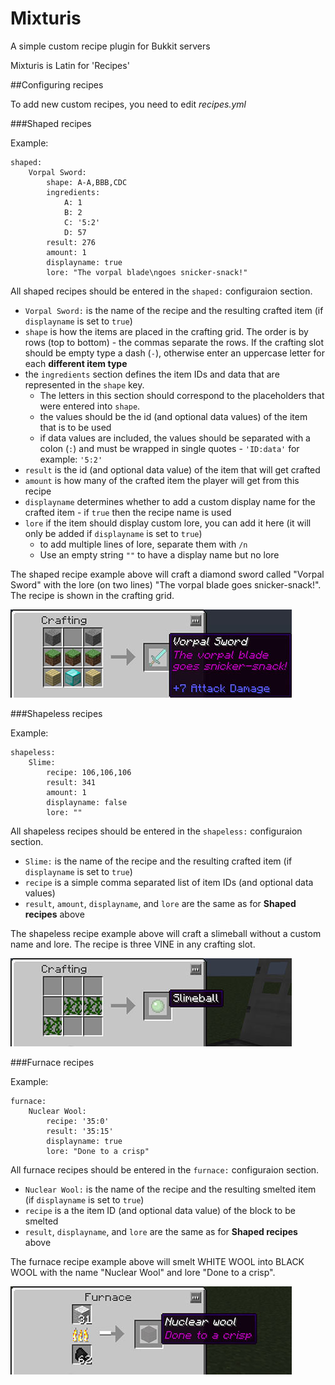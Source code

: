 Mixturis
========

A simple custom recipe plugin for Bukkit servers

Mixturis is Latin for 'Recipes'

##Configuring recipes

To add new custom recipes, you need to edit _recipes.yml_

###Shaped recipes

Example:

```
shaped:
    Vorpal Sword:
        shape: A-A,BBB,CDC
        ingredients:
            A: 1
            B: 2
            C: '5:2'
            D: 57
        result: 276
        amount: 1
        displayname: true
        lore: "The vorpal blade\ngoes snicker-snack!"
```

All shaped recipes should be entered in the `shaped:` configuraion section.

* `Vorpal Sword:` is the name of the recipe and the resulting crafted item (if `displayname` is set to `true`)
* `shape` is how the items are placed in the crafting grid. The order is by rows (top to bottom) - the commas separate the rows. If the crafting slot should be empty type a dash (`-`), otherwise enter an uppercase letter for each __different item type__
* the `ingredients` section defines the item IDs and data that are represented in the `shape` key.
   * The letters in this section should correspond to the placeholders that were entered into `shape`.
   * the values should be the id (and optional data values) of the item that is to be used
   * if data values are included, the values should be separated with a colon (`:`) and must be wrapped in single quotes - `'ID:data'` for example: `'5:2'`
* `result` is the id (and optional data value) of the item that will get crafted
* `amount` is how many of the crafted item the player will get from this recipe
* `displayname` determines whether to add a custom display name for the crafted item - if `true` then the recipe name is used
* `lore` if the item should display custom lore, you can add it here (it will only be added if `displayname` is set to `true`)
   * to add multiple lines of lore, separate them with `/n`
   * Use an empty string `""` to have a display name but no lore

The shaped recipe example above will craft a diamond sword called "Vorpal Sword" with the lore (on two lines) "The vorpal blade goes snicker-snack!". The recipe is shown in the crafting grid.

![screen shot](https://github.com/eccentricdevotion/Mixturis/blob/master/src/images/vorpalsword.jpg?raw=true "Vorpal Sword")

###Shapeless recipes

Example:

```
shapeless:
    Slime:
        recipe: 106,106,106
        result: 341
        amount: 1
        displayname: false
        lore: ""
```

All shapeless recipes should be entered in the `shapeless:` configuraion section.


* `Slime:` is the name of the recipe and the resulting crafted item (if `displayname` is set to `true`)
* `recipe` is a simple comma separated list of item IDs (and optional data values)
* `result`, `amount`, `displayname`, and `lore` are the same as for __Shaped recipes__ above

The shapeless recipe example above will craft a slimeball without a custom name and lore. The recipe is three VINE in any crafting slot.

![screen shot](https://github.com/eccentricdevotion/Mixturis/blob/master/src/images/slime.jpg?raw=true "Slimeball")

###Furnace recipes

Example:

```
furnace:
    Nuclear Wool:
        recipe: '35:0'
        result: '35:15'
        displayname: true
        lore: "Done to a crisp"
```

All furnace recipes should be entered in the `furnace:` configuraion section.

* `Nuclear Wool:` is the name of the recipe and the resulting smelted item (if `displayname` is set to `true`)
* `recipe` is a the item ID (and optional data value) of the block to be smelted
* `result`, `displayname`, and `lore` are the same as for __Shaped recipes__ above

The furnace recipe example above will smelt WHITE WOOL into BLACK WOOL  with the name "Nuclear Wool" and lore "Done to a crisp".

![screen shot](https://github.com/eccentricdevotion/Mixturis/blob/master/src/images/nuclearwool.jpg?raw=true "Nuclear Wool")


